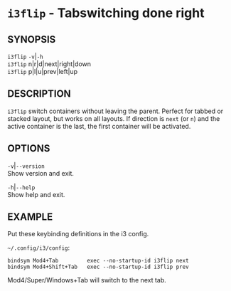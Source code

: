 # `i3flip` - Tabswitching done right

SYNOPSIS
--------

`i3flip` `-v`|`-h`    
`i3flip` n|r|d|next|right|down   
`i3flip` p|l|u|prev|left|up   

DESCRIPTION
-----------

`i3flip` switch containers without leaving the
parent. Perfect for tabbed or stacked layout, but
works on all layouts. If direction is `next` (or
`n`) and the active container is the last, the
first container will be activated.  

OPTIONS
-------

`-v`|`--version`  
Show version and exit.  

`-h`|`--help`  
Show help and exit.  


EXAMPLE
-------

Put these keybinding definitions in the i3 config.  

`~/.config/i3/config`:  
``` text
bindsym Mod4+Tab         exec --no-startup-id i3flip next
bindsym Mod4+Shift+Tab   exec --no-startup-id i3flip prev
```

Mod4/Super/Windows+Tab will switch to the next tab.


